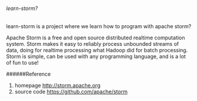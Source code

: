 ###### learn-storm?

learn-storm is a project where we learn how to program with apache storm?

Apache Storm is a free and open source distributed realtime computation system.
Storm makes it easy to reliably process unbounded streams of data, 
doing for realtime processing what Hadoop did for batch processing. 
Storm is simple, can be used with any programming language, and is a lot of fun to use!

######Reference

1. homepage http://storm.apache.org
2. source code https://github.com/apache/storm